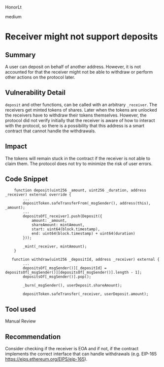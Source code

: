 HonorLt

medium

# Receiver might not support deposits

## Summary
A user can deposit on behalf of another address. However, it is not accounted for that the receiver might not be able to withdraw or perform other actions on the protocol later.

## Vulnerability Detail
```deposit``` and other functions, can be called with an arbitrary ```_receiver```. The receivers get minted tokens of shares.
Later when the tokens are unlocked the receivers have to withdraw their tokens themselves. However, the protocol did not verify initially that the receiver is aware of how to interact with the protocol, so there is a possibility that this address is a smart contract that cannot handle the withdrawals.

## Impact
The tokens will remain stuck in the contract if the receiver is not able to claim them. The protocol does not try to minimize the risk of user errors.

## Code Snippet
```solidity
    function deposit(uint256 _amount, uint256 _duration, address _receiver) external override {
        ...
        depositToken.safeTransferFrom(_msgSender(), address(this), _amount);
        ...
        depositsOf[_receiver].push(Deposit({
            amount: _amount,
            shareAmount: mintAmount,
            start: uint64(block.timestamp),
            end: uint64(block.timestamp) + uint64(duration)
        }));

        _mint(_receiver, mintAmount);
    }
```
```solidity
   function withdraw(uint256 _depositId, address _receiver) external {
        ...
        depositsOf[_msgSender()][_depositId] = depositsOf[_msgSender()][depositsOf[_msgSender()].length - 1];
        depositsOf[_msgSender()].pop();

        _burn(_msgSender(), userDeposit.shareAmount);

        depositToken.safeTransfer(_receiver, userDeposit.amount);
```

## Tool used

Manual Review

## Recommendation
Consider checking if the receiver is EOA and if not, if the contract implements the correct interface that can handle withdrawals (e.g. EIP-165 https://eips.ethereum.org/EIPS/eip-165).
